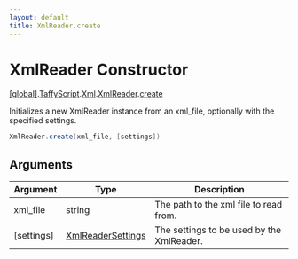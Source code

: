 ```yaml
---
layout: default
title: XmlReader.create
---
```


# XmlReader Constructor

[\[global\]]({{site.baseurl}}/docs/).[TaffyScript]({{site.baseurl}}/docs/TaffyScript/).[Xml]({{site.baseurl}}/docs/TaffyScript/Xml/).[XmlReader]({{site.baseurl}}/docs/TaffyScript/Xml/XmlReader/).[create]({{site.baseurl}}/docs/TaffyScript/Xml/XmlReader/create/)

Initializes a new XmlReader instance from an xml_file, optionally with the specified settings.

```cs
XmlReader.create(xml_file, [settings])
```

## Arguments

<table>
  <col width="15%">
  <col width="15%">
  <thead>
    <tr>
      <th>Argument</th>
      <th>Type</th>
      <th>Description</th>
    </tr>
  </thead>
  <tbody>
    <tr>
      <td>xml_file</td>
      <td>string</td>
      <td>The path to the xml file to read from.</td>
    </tr>
    <tr>
      <td>[settings]</td>
      <td><a href="{{site.baseurl}}/docs/TaffyScript/Xml/XmlReaderSettings/">XmlReaderSettings</a></td>
      <td>The settings to be used by the XmlReader.</td>
    </tr>
  </tbody>
</table>
